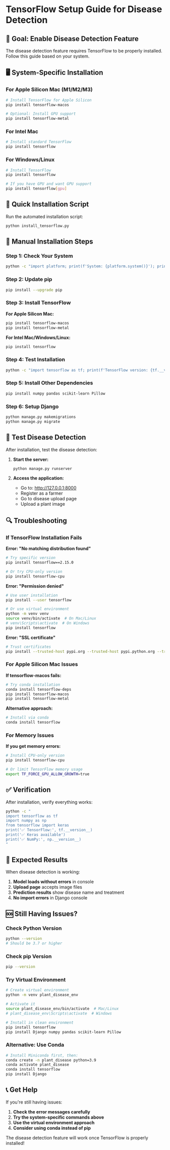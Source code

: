 # TensorFlow Setup Guide for Disease Detection

## 🎯 Goal: Enable Disease Detection Feature

The disease detection feature requires TensorFlow to be properly installed. Follow this guide based on your system.

## 🖥️ System-Specific Installation

### For Apple Silicon Mac (M1/M2/M3)
```bash
# Install TensorFlow for Apple Silicon
pip install tensorflow-macos

# Optional: Install GPU support
pip install tensorflow-metal
```

### For Intel Mac
```bash
# Install standard TensorFlow
pip install tensorflow
```

### For Windows/Linux
```bash
# Install TensorFlow
pip install tensorflow

# If you have GPU and want GPU support
pip install tensorflow[gpu]
```

## 🚀 Quick Installation Script

Run the automated installation script:
```bash
python install_tensorflow.py
```

## 🔧 Manual Installation Steps

### Step 1: Check Your System
```bash
python -c "import platform; print(f'System: {platform.system()}'); print(f'Architecture: {platform.machine()}')"
```

### Step 2: Update pip
```bash
pip install --upgrade pip
```

### Step 3: Install TensorFlow

**For Apple Silicon Mac:**
```bash
pip install tensorflow-macos
pip install tensorflow-metal
```

**For Intel Mac/Windows/Linux:**
```bash
pip install tensorflow
```

### Step 4: Test Installation
```bash
python -c "import tensorflow as tf; print(f'TensorFlow version: {tf.__version__}')"
```

### Step 5: Install Other Dependencies
```bash
pip install numpy pandas scikit-learn Pillow
```

### Step 6: Setup Django
```bash
python manage.py makemigrations
python manage.py migrate
```

## 🧪 Test Disease Detection

After installation, test the disease detection:

1. **Start the server:**
   ```bash
   python manage.py runserver
   ```

2. **Access the application:**
   - Go to: http://127.0.0.1:8000
   - Register as a farmer
   - Go to disease upload page
   - Upload a plant image

## 🔍 Troubleshooting

### If TensorFlow Installation Fails

**Error: "No matching distribution found"**
```bash
# Try specific version
pip install tensorflow==2.15.0

# Or try CPU-only version
pip install tensorflow-cpu
```

**Error: "Permission denied"**
```bash
# Use user installation
pip install --user tensorflow

# Or use virtual environment
python -m venv venv
source venv/bin/activate  # On Mac/Linux
# venv\Scripts\activate  # On Windows
pip install tensorflow
```

**Error: "SSL certificate"**
```bash
# Trust certificates
pip install --trusted-host pypi.org --trusted-host pypi.python.org --trusted-host files.pythonhosted.org tensorflow
```

### For Apple Silicon Mac Issues

**If tensorflow-macos fails:**
```bash
# Try conda installation
conda install tensorflow-deps
pip install tensorflow-macos
pip install tensorflow-metal
```

**Alternative approach:**
```bash
# Install via conda
conda install tensorflow
```

### For Memory Issues

**If you get memory errors:**
```bash
# Install CPU-only version
pip install tensorflow-cpu

# Or limit TensorFlow memory usage
export TF_FORCE_GPU_ALLOW_GROWTH=true
```

## ✅ Verification

After installation, verify everything works:

```bash
python -c "
import tensorflow as tf
import numpy as np
from tensorflow import keras
print('✅ TensorFlow:', tf.__version__)
print('✅ Keras available')
print('✅ NumPy:', np.__version__)
"
```

## 🎯 Expected Results

When disease detection is working:

1. **Model loads without errors** in console
2. **Upload page** accepts image files
3. **Prediction results** show disease name and treatment
4. **No import errors** in Django console

## 🆘 Still Having Issues?

### Check Python Version
```bash
python --version
# Should be 3.7 or higher
```

### Check pip Version
```bash
pip --version
```

### Try Virtual Environment
```bash
# Create virtual environment
python -m venv plant_disease_env

# Activate it
source plant_disease_env/bin/activate  # Mac/Linux
# plant_disease_env\Scripts\activate  # Windows

# Install in clean environment
pip install tensorflow
pip install Django numpy pandas scikit-learn Pillow
```

### Alternative: Use Conda
```bash
# Install Miniconda first, then:
conda create -n plant_disease python=3.9
conda activate plant_disease
conda install tensorflow
pip install Django
```

## 📞 Get Help

If you're still having issues:

1. **Check the error messages carefully**
2. **Try the system-specific commands above**
3. **Use the virtual environment approach**
4. **Consider using conda instead of pip**

The disease detection feature will work once TensorFlow is properly installed! 